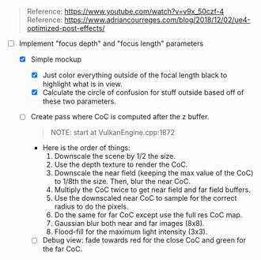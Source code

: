 > Reference: https://www.youtube.com/watch?v=v9x_50czf-4
> Reference: https://www.adriancourreges.com/blog/2018/12/02/ue4-optimized-post-effects/

- [ ] Implement "focus depth" and "focus length" parameters
    - [x] Simple mockup
        - [x] Just color everything outside of the focal length black to highlight what is in view.
        - [x] Calculate the circle of confusion for stuff outside based off of these two parameters.

    - [ ] Create pass where CoC is computed after the z buffer.
        > NOTE: start at VulkanEngine.cpp:1872
        - Here is the order of things:
            1. Downscale the scene by 1/2 the size.
            2. Use the depth texture to render the CoC.
            3. Downscale the near field (keeping the max value of the CoC) to 1/8th the size. Then, blur the near CoC.
            4. Multiply the CoC twice to get near field and far field buffers.
            5. Use the downscaled near CoC to sample for the correct radius to do the pixels.
            6. Do the same for far CoC except use the full res CoC map.
            7. Gaussian blur both near and far images (8x8).
            8. Flood-fill for the maximum light intensity (3x3).


        - [ ] Debug view: fade towards red for the close CoC and green for the far CoC.